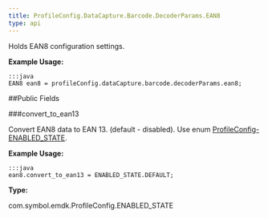 ```yaml
---
title: ProfileConfig.DataCapture.Barcode.DecoderParams.EAN8
type: api
---
```



Holds EAN8 configuration settings. 
 
 

**Example Usage:**
	
	:::java	
	EAN8 ean8 = profileConfig.dataCapture.barcode.decoderParams.ean8;


##Public Fields

###convert_to_ean13

Convert EAN8 data to EAN 13. (default - disabled).
 Use enum [ProfileConfig-ENABLED_STATE](../ProfileConfig-ENABLED_STATE). 
 
 

**Example Usage:**
	
	:::java	
	ean8.convert_to_ean13 = ENABLED_STATE.DEFAULT;


**Type:**

com.symbol.emdk.ProfileConfig.ENABLED_STATE

